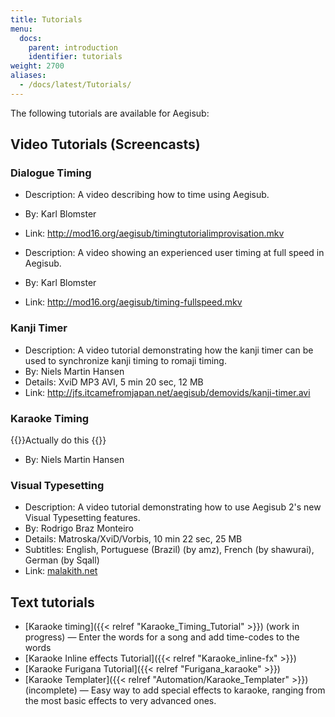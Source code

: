 ```yaml
---
title: Tutorials
menu:
  docs:
    parent: introduction
    identifier: tutorials
weight: 2700
aliases:
  - /docs/latest/Tutorials/
---
```


The following tutorials are available for Aegisub:

## Video Tutorials (Screencasts)

### Dialogue Timing

- Description: A video describing how to time using Aegisub.

- By: Karl Blomster

- Link: <http://mod16.org/aegisub/timingtutorialimprovisation.mkv>

- Description: A video showing an experienced user timing at full speed in Aegisub.

- By: Karl Blomster

- Link: <http://mod16.org/aegisub/timing-fullspeed.mkv>

### Kanji Timer

- Description: A video tutorial demonstrating how the kanji timer can be used to synchronize kanji timing to romaji timing.
- By: Niels Martin Hansen
- Details: XviD MP3 AVI, 5 min 20 sec, 12 MB
- Link: <http://jfs.itcamefromjapan.net/aegisub/demovids/kanji-timer.avi>

### Karaoke Timing

{{<todo>}}Actually do this {{</todo>}}

- By: Niels Martin Hansen

### Visual Typesetting

- Description: A video tutorial demonstrating how to use Aegisub 2's new Visual Typesetting features.
- By: Rodrigo Braz Monteiro
- Details: Matroska/XviD/Vorbis, 10 min 22 sec, 25 MB
- Subtitles: English, Portuguese (Brazil) (by amz), French (by shawurai), German (by Sqall)
- Link: [malakith.net](http://www.malakith.net/amz/blah/screencast/%5bAegisub%5d_Visual_Typesetting_Tutorial_%5b8B24834E%5d.mkv)

## Text tutorials

- [Karaoke timing]({{< relref "Karaoke_Timing_Tutorial" >}}) (work in progress) — Enter the words for a song and add time-codes to the words
- [Karaoke Inline effects Tutorial]({{< relref "Karaoke_inline-fx" >}})
- [Karaoke Furigana Tutorial]({{< relref "Furigana_karaoke" >}})
- [Karaoke Templater]({{< relref "Automation/Karaoke_Templater" >}}) (incomplete) — Easy way to add special effects to karaoke, ranging from the most basic effects to very advanced ones.
